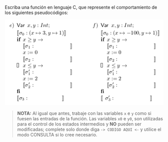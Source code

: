 Escriba una función en lenguaje C, que represente el comportamiento de los siguientes pseudocódigos:

<img src="https://raw.githubusercontent.com/algo1-unc/mumuki-guia-c-laboratorio-1-imperativa-algo-1-unc/master/assets/2020-10-10-162823_545x294_scrot_1602358291507.png" alt="2020-10-10-162823_545x294_scrot_1602358291507.png" width="auto" height="auto">

> **NOTA:** Al igual que antes, trabaje con las variables `x` e `y` como si fuesen las entradas de la función. Las variables `x0` e `y0`, son utilizadas para el control de los estados intermedios y **NO** pueden ser modificadas; complete solo donde diga `-> CODIGO AQUI <-` y utilice el modo CONSULTA si lo cree necesario.